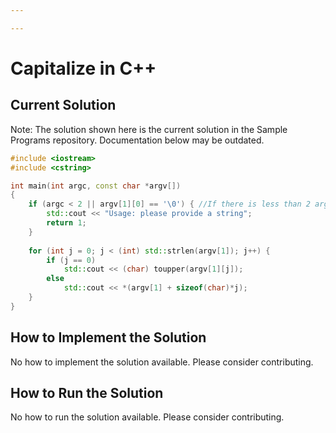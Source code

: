 ```yaml
---

---
```


# Capitalize in C++

## Current Solution

Note: The solution shown here is the current solution in the Sample Programs repository. Documentation below may be outdated.

```C++
#include <iostream>
#include <cstring>

int main(int argc, const char *argv[])
{
    if (argc < 2 || argv[1][0] == '\0') { //If there is less than 2 arguments, no string was passed
        std::cout << "Usage: please provide a string";
        return 1;
    }
    
    for (int j = 0; j < (int) std::strlen(argv[1]); j++) { 
        if (j == 0)                                        
            std::cout << (char) toupper(argv[1][j]);      
        else
            std::cout << *(argv[1] + sizeof(char)*j);      
    }
}

```

## How to Implement the Solution

No how to implement the solution available. Please consider contributing.

## How to Run the Solution

No how to run the solution available. Please consider contributing.